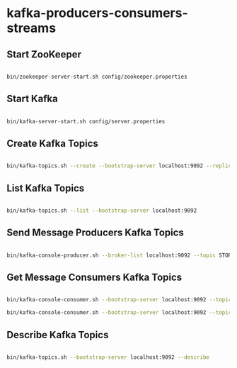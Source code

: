 # kafka-producers-consumers-streams

## Start ZooKeeper

```sh

bin/zookeeper-server-start.sh config/zookeeper.properties

```

## Start Kafka

```sh

bin/kafka-server-start.sh config/server.properties

```

## Create Kafka Topics

```sh

bin/kafka-topics.sh --create --bootstrap-server localhost:9092 --replication-factor 1 --partitions 1 --topic STORE_NEW_ORDER

```

## List Kafka Topics

```sh

bin/kafka-topics.sh --list --bootstrap-server localhost:9092

```

## Send Message Producers Kafka Topics

```sh

bin/kafka-console-producer.sh --broker-list localhost:9092 --topic STORE_NEW_ORDER

```

## Get Message Consumers Kafka Topics

```sh

bin/kafka-console-consumer.sh --bootstrap-server localhost:9092 --topic STORE_NEW_ORDER 

bin/kafka-console-consumer.sh --bootstrap-server localhost:9092 --topic STORE_NEW_ORDER --from-beginning

```

## Describe Kafka Topics

```sh

bin/kafka-topics.sh --bootstrap-server localhost:9092 --describe

```

